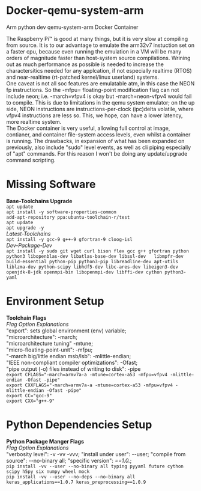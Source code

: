 # Docker-qemu-system-arm
Arm python dev qemu-system-arm Docker Container  

The Raspberry Pi™ is good at many things, but it is very slow at compiling from source. It is to our advantage to emulate the arm32v7 instuction set on a faster cpu, because even running the emulation in a VM will be many orders of magnitude faster than host-system source compilations.  Wrining out as much performance as possible is needed to increase the charactersitics needed for any applcation, if not especially realtime (RTOS) and near-realtime (rt-patched kernel/linux userland) systems.  
One caveat is not all soc features are emulatable atm, in this case the NEON fp instructions. So the -mfpu= floating-point modification flag can not include neon; i.e. -march=vfpv4 is okay but -march=neon-vfpv4 would fail to compile. This is due to limitations in the qemu system emulator; on the up side, NEON instructions are instructions-per-clock (ipc)delta volatile, where vfpv4 instructions are less so. This, we hope, can have a lower latency, more realtime system.  
The Docker container is very useful, allowing full control at image, contianer, and container file-system access levels, even whilst a container is running. The drawbacks, in expansion of what has been expanded on previously, also include "sudo" level events, as well as cli piping especially of "apt" commands. For this reason I won't be doing any update/upgrade command scripting.  

# Missing Software  
**Base-Toolchains Upgrade**  
`apt update`  
`apt install -y software-properties-common`  
`add-apt-repository ppa:ubuntu-toolchain-r/test`  
`apt update`  
`apt upgrade -y`  
*Latest-Toolchains*  
`apt install -y gcc-9 g++-9 gfortran-9 cloog-isl`  
*Dev-Package-Dev*  
`apt install -y sudo git wget curl bison flex gcc g++ gfortran python python3 libopenblas-dev libatlas-base-dev libssl-dev   libmpfr-dev build-essential python-pip python3-pip libreadline-dev apt-utils liblzma-dev python-scipy libhdf5-dev libc-ares-dev libeigen3-dev openjdk-8-jdk openmpi-bin libopenmpi-dev libffi-dev cython python3-yaml`  

# Environment Setup  
**Toolchain Flags**  
*Flag Option Explanations*  
"export": sets global environment (env) variable;  
"microarchitecture": -march;  
"microarchitecture tuning" -mtune;  
"micro-floating-point-unit": -mfpu;  
"-march big/little endian msb/lsb": -mlittle-endian;  
"IEEE non-compliant compiler optimizations": -Ofast;  
"pipe output (-o) files instead of writing to disk": -pipe  
`export CFLAGS="-march=armv7a-a -mtune=cortex-a53 -mfpu=vfpv4 -mlittle-endian -Ofast -pipe"`  
`export CXXFLAGS="-march=armv7a-a -mtune=cortex-a53 -mfpu=vfpv4 -mlittle-endian -Ofast -pipe"`  
`export CC="gcc-9"`  
`export CXX="g++-9"`  

# Python Dependencies Setup 
**Python Package Manger Flags**  
*Flag Option Explanations*  
"verbosity level": -v -vv -vvv; "install under user": --user; "compile from source": --no-binary all; "specific version": *==1.0.*;  
`pip install -vv --user --no-binary all typing pyyaml future cython scipy h5py six numpy wheel mock`  
`pip install -vv --user --no-deps --no-binary all keras_applications==1.0.7 keras_preprocessing==1.0.9`    
